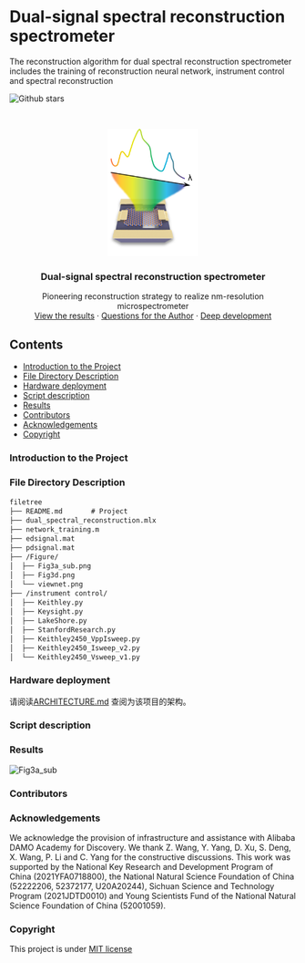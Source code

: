

# **Dual-signal spectral reconstruction spectrometer** 

The reconstruction algorithm for dual spectral reconstruction spectrometer includes the training of reconstruction neural network, instrument control and spectral reconstruction

<!-- PROJECT SHIELDS -->

![Github stars](https://img.shields.io/github/stars/iCalculate/Dual-spectral-reconstruction.svg)

<!-- PROJECT LOGO -->
<br />

<p align="center">
  <a href="https://github.com/iCalculate/Dual-spectral-reconstruction/">
    <img src="Figure/logo.png" alt="Logo" width="158" height="223">
  </a>
  <h3 align="center">Dual-signal spectral reconstruction spectrometer</h3>
  <p align="center">
    Pioneering reconstruction strategy to realize nm-resolution microspectrometer
    <br />
    <a href="https://github.com/shaojintian/Best_README_template">View the results</a>
    ·
    <a href="https://github.com/shaojintian/Best_README_template/issues">Questions for the Author</a>
    ·
    <a href="https://github.com/shaojintian/Best_README_template/issues">Deep development</a>
  </p>

</p>




## Contents

- [Introduction to the Project](#IntroductiontotheProject)
- [File Directory Description](#FileDirectoryDescription)
- [Hardware deployment](#Hardwaredeployment)
- [Script description](#Scriptdescription)
- [Results](#Results)
- [Contributors](#Contributors)
- [Acknowledgements](#Acknowledgements)
- [Copyright](#Copyright)

### Introduction to the Project



### File Directory Description

```
filetree 
├── README.md		# Project
├── dual_spectral_reconstruction.mlx
├── network_training.m
├── edsignal.mat
├── pdsignal.mat
├── /Figure/
│  ├── Fig3a_sub.png
│  ├── Fig3d.png
│  └── viewnet.png
├── /instrument control/
│  ├── Keithley.py
│  ├── Keysight.py
│  ├── LakeShore.py
│  ├── StanfordResearch.py
│  ├── Keithley2450_VppIsweep.py
│  ├── Keithley2450_Isweep_v2.py
│  └── Keithley2450_Vsweep_v1.py
```



### Hardware deployment

请阅读[ARCHITECTURE.md](https://github.com/shaojintian/Best_README_template/blob/master/ARCHITECTURE.md) 查阅为该项目的架构。

### Script description



### Results

![Fig3a_sub](G:\Users\iCalculate\Desktop\Matlab\Dual_spectral_reconstruction\Figure\Fig3a_sub.png)

### Contributors







### Acknowledgements 

We acknowledge the provision of infrastructure and assistance with Alibaba DAMO Academy for Discovery. We thank Z. Wang, Y. Yang, D. Xu, S. Deng, X. Wang, P. Li and C. Yang for the constructive discussions. This work was supported by the National Key Research and Development Program of China (2021YFA0718800), the National Natural Science Foundation of China (52222206, 52372177, U20A20244), Sichuan Science and Technology Program (2021JDTD0010) and Young Scientists Fund of the National Natural Science Foundation of China (52001059).

### Copyright

This project is under [MIT license](https://mit-license.org/)

